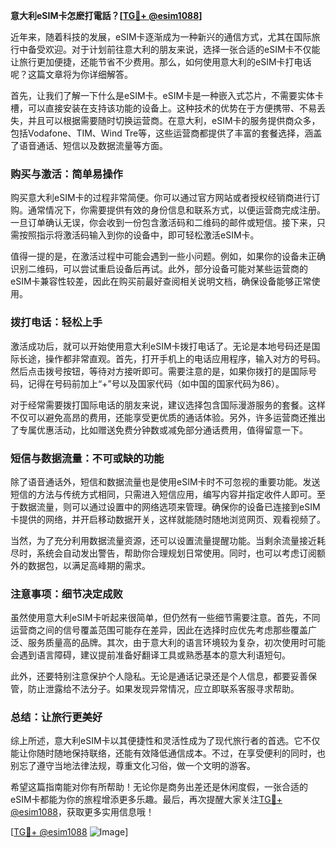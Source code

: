 **意大利eSIM卡怎麽打電話？[[TG💪+ @esim1088](https://t.me/s/esim1088)]**

近年来，随着科技的发展，eSIM卡逐渐成为一种新兴的通信方式，尤其在国际旅行中备受欢迎。对于计划前往意大利的朋友来说，选择一张合适的eSIM卡不仅能让旅行更加便捷，还能节省不少费用。那么，如何使用意大利的eSIM卡打电话呢？这篇文章将为你详细解答。

首先，让我们了解一下什么是eSIM卡。eSIM卡是一种嵌入式芯片，不需要实体卡槽，可以直接安装在支持该功能的设备上。这种技术的优势在于方便携带、不易丢失，并且可以根据需要随时切换运营商。在意大利，eSIM卡的服务提供商众多，包括Vodafone、TIM、Wind Tre等，这些运营商都提供了丰富的套餐选择，涵盖了语音通话、短信以及数据流量等方面。

### **购买与激活：简单易操作**

购买意大利eSIM卡的过程非常简便。你可以通过官方网站或者授权经销商进行订购。通常情况下，你需要提供有效的身份信息和联系方式，以便运营商完成注册。一旦订单确认无误，你会收到一份包含激活码和二维码的邮件或短信。接下来，只需按照指示将激活码输入到你的设备中，即可轻松激活eSIM卡。

值得一提的是，在激活过程中可能会遇到一些小问题。例如，如果你的设备未正确识别二维码，可以尝试重启设备后再试。此外，部分设备可能对某些运营商的eSIM卡兼容性较差，因此在购买前最好查阅相关说明文档，确保设备能够正常使用。

### **拨打电话：轻松上手**

激活成功后，就可以开始使用意大利eSIM卡拨打电话了。无论是本地号码还是国际长途，操作都非常直观。首先，打开手机上的电话应用程序，输入对方的号码。然后点击拨号按钮，等待对方接听即可。需要注意的是，如果你拨打的是国际号码，记得在号码前加上“+”号以及国家代码（如中国的国家代码为86）。

对于经常需要拨打国际电话的朋友来说，建议选择包含国际漫游服务的套餐。这样不仅可以避免高昂的费用，还能享受更优质的通话体验。另外，许多运营商还推出了专属优惠活动，比如赠送免费分钟数或减免部分通话费用，值得留意一下。

### **短信与数据流量：不可或缺的功能**

除了语音通话外，短信和数据流量也是使用eSIM卡时不可忽视的重要功能。发送短信的方法与传统方式相同，只需进入短信应用，编写内容并指定收件人即可。至于数据流量，则可以通过设置中的网络选项来管理。确保你的设备已连接到eSIM卡提供的网络，并开启移动数据开关，这样就能随时随地浏览网页、观看视频了。

当然，为了充分利用数据流量资源，还可以设置流量提醒功能。当剩余流量接近耗尽时，系统会自动发出警告，帮助你合理规划日常使用。同时，也可以考虑订阅额外的数据包，以满足高峰期的需求。

### **注意事项：细节决定成败**

虽然使用意大利eSIM卡听起来很简单，但仍然有一些细节需要注意。首先，不同运营商之间的信号覆盖范围可能存在差异，因此在选择时应优先考虑那些覆盖广泛、服务质量高的品牌。其次，由于意大利的语言环境较为复杂，初次使用时可能会遇到语言障碍，建议提前准备好翻译工具或熟悉基本的意大利语短句。

此外，还要特别注意保护个人隐私。无论是通话记录还是个人信息，都要妥善保管，防止泄露给不法分子。如果发现异常情况，应立即联系客服寻求帮助。

### **总结：让旅行更美好**

综上所述，意大利eSIM卡以其便捷性和灵活性成为了现代旅行者的首选。它不仅能让你随时随地保持联络，还能有效降低通信成本。不过，在享受便利的同时，也别忘了遵守当地法律法规，尊重文化习俗，做一个文明的游客。

希望这篇指南能对你有所帮助！无论你是商务出差还是休闲度假，一张合适的eSIM卡都能为你的旅程增添更多乐趣。最后，再次提醒大家关注[TG💪+ @esim1088](https://t.me/s/esim1088)，获取更多实用信息哦！

[[TG💪+ @esim1088](https://t.me/s/esim1088) ![Image](https://i.postimg.cc/4NQfJmqS/Snipaste-2025-05-13-00-14-12.png)]